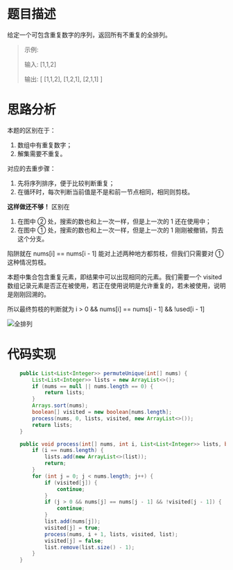 # 题目描述
给定一个可包含重复数字的序列，返回所有不重复的全排列。

> 示例:
> 
> 输入: [1,1,2]
> 
> 输出:
> [
>   [1,1,2],
>   [1,2,1],
>   [2,1,1]
> ]

# 思路分析
本题的区别在于：
1. 数组中有重复数字；
2. 解集需要不重复。

对应的去重步骤：
1. 先将序列排序，便于比较判断重复；
2. 在循环时，每次判断当前值是不是和前一节点相同，相同则剪枝。

**这样做还不够！** 区别在

1. 在图中 ② 处，搜索的数也和上一次一样，但是上一次的 1 还在使用中；
2. 在图中 ① 处，搜索的数也和上一次一样，但是上一次的 1 刚刚被撤销，剪去这个分支。
 
陷阱就在 nums[i] == nums[i - 1] 能对上述两种地方都剪枝，但我们只需要对 ① 这种情况剪枝。 

本题中集合包含重复元素，即结果中可以出现相同的元素。我们需要一个 visited 数组记录元素是否正在被使用，若正在使用说明是允许重复的，若未被使用，说明是刚刚回溯的。

所以最终剪枝的判断就为 i > 0 && nums[i] == nums[i - 1] && !used[i - 1]

![全排列](022FABFF1FB84B1D927C6392AF6DDD64)


# 代码实现
```java
    public List<List<Integer>> permuteUnique(int[] nums) {
        List<List<Integer>> lists = new ArrayList<>();
        if (nums == null || nums.length == 0) {
            return lists;
        }
        Arrays.sort(nums);
        boolean[] visited = new boolean[nums.length];
        process(nums, 0, lists, visited, new ArrayList<>());
        return lists;
    }

    public void process(int[] nums, int i, List<List<Integer>> lists, boolean[] visited, List<Integer> list) {
        if (i == nums.length) {
            lists.add(new ArrayList<>(list));
            return;
        }
        for (int j = 0; j < nums.length; j++) {
            if (visited[j]) {
                continue;
            }
            if (j > 0 && nums[j] == nums[j - 1] && !visited[j - 1]) {
                continue;
            }
            list.add(nums[j]);
            visited[j] = true;
            process(nums, i + 1, lists, visited, list);
            visited[j] = false;
            list.remove(list.size() - 1);
        }
    }
```
